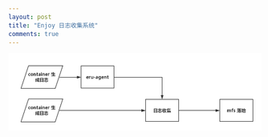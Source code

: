 ```yaml
---
layout: post
title: "Enjoy 日志收集系统"
comments: true
---
```

![eru1日志收集系统](../public/image/eru1-log-system.png)